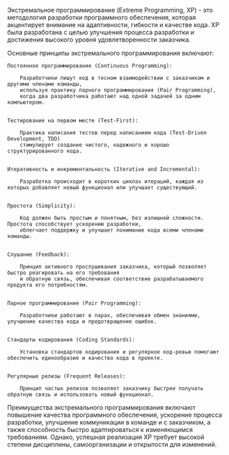 Экстремальное программирование (Extreme Programming, XP) - это методология разработки программного обеспечения, 
которая акцентирует внимание на адаптивности, гибкости и качестве кода. 
XP была разработана с целью улучшения процесса разработки и достижения высокого уровня удовлетворенности заказчика.


Основные принципы экстремального программирования включают:

    Постоянное программирование (Continuous Programming): 
        
        Разработчики пишут код в тесном взаимодействии с заказчиком и другими членами команды, 
        используя практику парного программирования (Pair Programming), 
        когда два разработчика работают над одной задачей за одним компьютером.


    Тестирование на первом месте (Test-First): 
    
        Практика написания тестов перед написанием кода (Test-Driven Development, TDD) 
        стимулирует создание чистого, надежного и хорошо структурированного кода.


    Итеративность и инкрементальность (Iterative and Incremental): 
    
        Разработка происходит в коротких циклах итераций, каждая из которых добавляет новый функционал или улучшает существующий.


    Простота (Simplicity): 
        
        Код должен быть простым и понятным, без излишней сложности. Простота способствует ускорению разработки, 
        облегчает поддержку и улучшает понимание кода всеми членами команды.


    Слушание (Feedback): 
        
        Принцип активного прослушивания заказчика, который позволяет быстро реагировать на его требования 
        и обратную связь, обеспечивая соответствие разрабатываемого продукта его потребностям.


    Парное программирование (Pair Programming): 
        
        Разработчики работают в парах, обеспечивая обмен знаниями, улучшение качества кода и предотвращение ошибок.


    Стандарты кодирования (Coding Standards): 
        
        Установка стандартов кодирования и регулярное код-ревью помогают обеспечить единообразие и качество кода в проекте.


    Регулярные релизы (Frequent Releases): 
        
        Принцип частых релизов позволяет заказчику быстрее получать обратную связь и использовать новый функционал.



Преимущества экстремального программирования включают повышение качества программного обеспечения, 
ускорение процесса разработки, улучшение коммуникации в команде и с заказчиком, 
а также способность быстро адаптироваться к изменяющимся требованиям. 
Однако, успешная реализация XP требует высокой степени дисциплины, самоорганизации и открытости для изменений.
